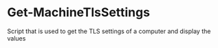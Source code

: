 # Get-MachineTlsSettings
Script that is used to get the TLS settings of a computer and display the values